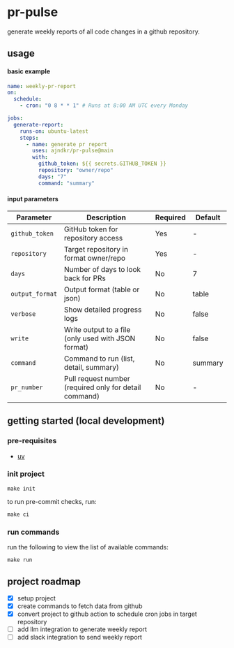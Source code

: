 # pr-pulse

generate weekly reports of all code changes in a github repository.

## usage

#### basic example

```yaml
name: weekly-pr-report
on:
  schedule:
    - cron: "0 8 * * 1" # Runs at 8:00 AM UTC every Monday

jobs:
  generate-report:
    runs-on: ubuntu-latest
    steps:
      - name: generate pr report
        uses: ajndkr/pr-pulse@main
        with:
          github_token: ${{ secrets.GITHUB_TOKEN }}
          repository: "owner/repo"
          days: "7"
          command: "summary"
```

#### input parameters

| Parameter       | Description                                            | Required | Default |
| --------------- | ------------------------------------------------------ | -------- | ------- |
| `github_token`  | GitHub token for repository access                     | Yes      | -       |
| `repository`    | Target repository in format owner/repo                 | Yes      | -       |
| `days`          | Number of days to look back for PRs                    | No       | 7       |
| `output_format` | Output format (table or json)                          | No       | table   |
| `verbose`       | Show detailed progress logs                            | No       | false   |
| `write`         | Write output to a file (only used with JSON format)    | No       | false   |
| `command`       | Command to run (list, detail, summary)                 | No       | summary |
| `pr_number`     | Pull request number (required only for detail command) | No       | -       |

## getting started (local development)

### pre-requisites

- [uv](https://docs.astral.sh/uv/#getting-started)

### init project

```shell
make init
```

to run pre-commit checks, run:

```shell
make ci
```

### run commands

run the following to view the list of available commands:

```shell
make run
```

## project roadmap

- [x] setup project
- [x] create commands to fetch data from github
- [x] convert project to github action to schedule cron jobs in target
      repository
- [ ] add llm integration to generate weekly report
- [ ] add slack integration to send weekly report
